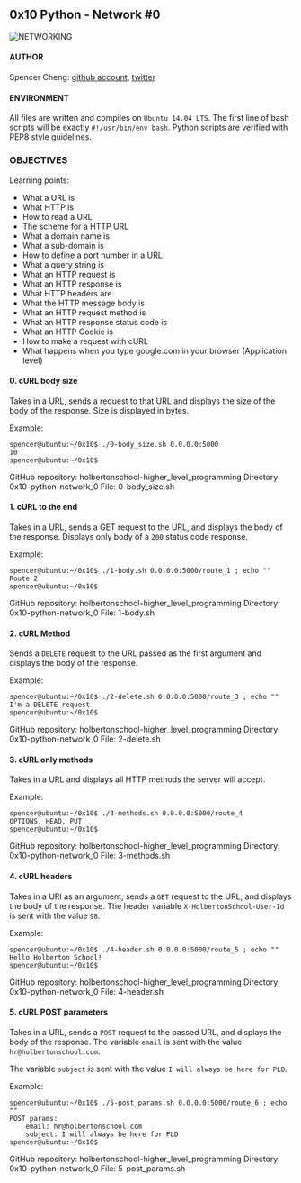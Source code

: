 ## 0x10 Python - Network #0

![NETWORKING](https://i.pinimg.com/736x/43/6f/0a/436f0af56128621c9baf7739134db1db--python-script-send-message.jpg)

#### AUTHOR
Spencer Cheng: [github account](https://github.com/spencerhcheng), [twitter](https://twitter.com/spencerhcheng)

#### ENVIRONMENT
All files are written and compiles on `Ubuntu 14.04 LTS`. The first line of bash scripts will be exactly `#!/usr/bin/env bash`. Python scripts are verified with PEP8 style guidelines.

### OBJECTIVES
Learning points:
* What a URL is
* What HTTP is
* How to read a URL
* The scheme for a HTTP URL
* What a domain name is
* What a sub-domain is
* How to define a port number in a URL
* What a query string is
* What an HTTP request is
* What an HTTP response is
* What HTTP headers are
* What the HTTP message body is
* What an HTTP request method is
* What an HTTP response status code is
* What an HTTP Cookie is
* How to make a request with cURL
* What happens when you type google.com in your browser (Application level) 

#### 0. cURL body size
Takes in a URL, sends a request to that URL and displays the size of the body of the response. Size is displayed in bytes.

Example:

```
spencer@ubuntu:~/0x10$ ./0-body_size.sh 0.0.0.0:5000
10
spencer@ubuntu:~/0x10$ 
```

GitHub repository: holbertonschool-higher_level_programming
Directory: 0x10-python-network_0
File: 0-body_size.sh

#### 1. cURL to the end
Takes in a URL, sends a GET request to the URL, and displays the body of the response. Displays only body of a `200` status code response.

Example:
```
spencer@ubuntu:~/0x10$ ./1-body.sh 0.0.0.0:5000/route_1 ; echo ""
Route 2
spencer@ubuntu:~/0x10$ 
```

GitHub repository: holbertonschool-higher_level_programming
Directory: 0x10-python-network_0
File: 1-body.sh

#### 2. cURL Method
Sends a `DELETE` request to the URL passed as the first argument and displays the body of the response.

Example:
```
spencer@ubuntu:~/0x10$ ./2-delete.sh 0.0.0.0:5000/route_3 ; echo ""
I'm a DELETE request
spencer@ubuntu:~/0x10$ 
```

GitHub repository: holbertonschool-higher_level_programming
Directory: 0x10-python-network_0
File: 2-delete.sh

#### 3. cURL only methods
Takes in a URL and displays all HTTP methods the server will accept.

Example:
```
spencer@ubuntu:~/0x10$ ./3-methods.sh 0.0.0.0:5000/route_4
OPTIONS, HEAD, PUT
spencer@ubuntu:~/0x10$ 
```

GitHub repository: holbertonschool-higher_level_programming
Directory: 0x10-python-network_0
File: 3-methods.sh

#### 4. cURL headers
Takes in a URl as an argument, sends a `GET` request to the URL, and displays the body of the response. The header variable `X-HolbertonSchool-User-Id` is sent with the value `98`.

Example:
```
spencer@ubuntu:~/0x10$ ./4-header.sh 0.0.0.0:5000/route_5 ; echo ""
Hello Holberton School!
spencer@ubuntu:~/0x10$
```

GitHub repository: holbertonschool-higher_level_programming
Directory: 0x10-python-network_0
File: 4-header.sh

#### 5. cURL POST parameters
Takes in a URL, sends a `POST` request to the passed URL, and displays the body of the response. The variable `email` is sent with the value `hr@holbertonschool.com`.

The variable `subject` is sent with the value `I will always be here for PLD`.

Example:
```
spencer@ubuntu:~/0x10$ ./5-post_params.sh 0.0.0.0:5000/route_6 ; echo ""
POST params:
    email: hr@holbertonschool.com
    subject: I will always be here for PLD
spencer@ubuntu:~/0x10$ 
```

GitHub repository: holbertonschool-higher_level_programming
Directory: 0x10-python-network_0
File: 5-post_params.sh
